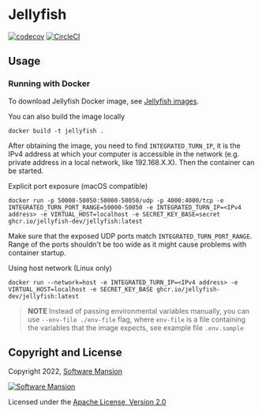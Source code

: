 # Jellyfish

[![codecov](https://codecov.io/gh/jellyfish-dev/jellyfish/branch/main/graph/badge.svg?token=ANWFKV2EDP)](https://codecov.io/gh/jellyfish-dev/jellyfish)
[![CircleCI](https://circleci.com/gh/jellyfish-dev/jellyfish.svg?style=svg)](https://circleci.com/gh/jellyfish-dev/jellyfish)

## Usage

### Running with Docker

To download Jellyfish Docker image, see [Jellyfish images](https://github.com/jellyfish-dev/jellyfish/pkgs/container/jellyfish).

You can also build the image locally

```console
docker build -t jellyfish .
```

After obtaining the image, you need to find `INTEGRATED_TURN_IP`, it is the IPv4 address at which your computer is accessible in the
network (e.g. private address in a local network, like 192.168.X.X). Then the container can be started.

Explicit port exposure (macOS compatible)

```console
docker run -p 50000-50050:50000-50050/udp -p 4000:4000/tcp -e INTEGRATED_TURN_PORT_RANGE=50000-50050 -e INTEGRATED_TURN_IP=<IPv4 address> -e VIRTUAL_HOST=localhost -e SECRET_KEY_BASE=secret ghcr.io/jellyfish-dev/jellyfish:latest
```

Make sure that the exposed UDP ports match `INTEGRATED_TURN_PORT_RANGE`. Range of the ports shouldn't be too wide as it might
cause problems with container startup.

Using host network (Linux only)

```console
docker run --network=host -e INTEGRATED_TURN_IP=<IPv4 address> -e VIRTUAL_HOST=localhost -e SECRET_KEY_BASE ghcr.io/jellyfish-dev/jellyfish:latest
```

> **NOTE** Instead of passing environmental variables manually, you can use `--env-file ./env-file` flag, where `env-file` is a file containing the variables that the image expects, see example file `.env.sample`

## Copyright and License

Copyright 2022, [Software Mansion](https://swmansion.com/?utm_source=git&utm_medium=readme&utm_campaign=jellyfish)

[![Software Mansion](https://logo.swmansion.com/logo?color=white&variant=desktop&width=200&tag=membrane-github)](https://swmansion.com/?utm_source=git&utm_medium=readme&utm_campaign=jellyfish)

Licensed under the [Apache License, Version 2.0](LICENSE)
